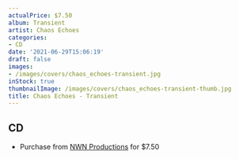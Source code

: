 ```yaml
---
actualPrice: $7.50
album: Transient
artist: Chaos Echoes
categories:
- CD
date: '2021-06-29T15:06:19'
draft: false
images:
- /images/covers/chaos_echoes-transient.jpg
inStock: true
thumbnailImage: /images/covers/chaos_echoes-transient-thumb.jpg
title: Chaos Echoes - Transient
---
```


## CD
* Purchase from [NWN Productions](http://shop.nwnprod.com/index.php?route=product/product&path=93&product_id=3042&sort=pd.name&order=ASC) for $7.50
